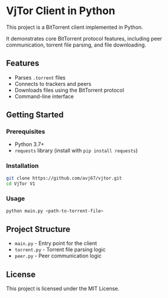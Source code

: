 # VjTor Client in Python

This project is a BitTorrent client implemented in Python.

It demonstrates core BitTorrent protocol features, including peer communication, torrent file parsing, and file downloading.

## Features

- Parses `.torrent` files
- Connects to trackers and peers
- Downloads files using the BitTorrent protocol
- Command-line interface

## Getting Started

### Prerequisites

- Python 3.7+
- `requests` library (install with `pip install requests`)

### Installation

```bash
git clone https://github.com/avj67/vjtor.git
cd VjTor V1
```

### Usage

```bash
python main.py <path-to-torrent-file>
```

## Project Structure

- `main.py` - Entry point for the client
- `torrent.py` - Torrent file parsing logic
- `peer.py` - Peer communication logic

## License

This project is licensed under the MIT License.

